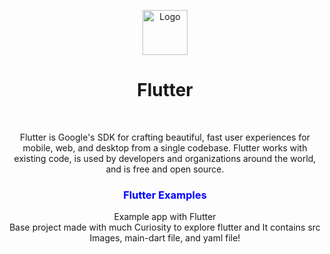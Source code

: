 <p align="center">
  <a href="https://flutter.io/">
    <img src="https://diegolaballos.com/files/images/flutter-icon.jpg" alt="Logo" width=72 height=72>
  </a>
  
  <h1 align="center">Flutter</h1>
  <br>
  
  <p align="center">
  Flutter is Google's SDK for crafting beautiful, fast user experiences for
mobile, web, and desktop from a single codebase. Flutter works with existing
code, is used by developers and organizations around the world, and is free
and open source.
</p>

  <h3 align="center" style="color:blue;" >Flutter Examples</h3>

  <p align="center">
    Example app with Flutter 
    <br>
    Base project made with much Curiosity to explore flutter and It contains src Images, main-dart file, and yaml file! 
    <br>
    <br>
   
  </p>
</p>
